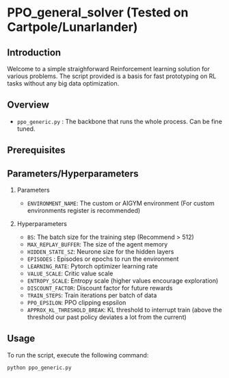 # PPO_general_solver (Tested on Cartpole/Lunarlander)


## Introduction
Welcome to a simple straighforward Reinforcement learning solution for various problems. The script provided is a basis for fast prototyping on RL tasks without any big data optimization.

## Overview

- `ppo_generic.py` : The backbone that runs the whole process. Can be fine tuned.

## Prerequisites

## Parameters/Hyperparameters

1. Parameters

	- `ENVIRONMENT_NAME`: The custom or AIGYM environment (For custom environments register is recommended)

2. Hyperparameters
	- `BS`: The batch size for the training step (Recommend > 512)
	- `MAX_REPLAY_BUFFER`: The size of the agent memory 
	- `HIDDEN_STATE_SZ`: Neurone size for the hidden layers 
	- `EPISODES` : Episodes or epochs to run the environment
	- `LEARNING_RATE`: Pytorch optimizer learning rate
	- `VALUE_SCALE`: Critic value scale
	- `ENTROPY_SCALE`: Entropy scale (higher values encourage exploration)
	- `DISCOUNT_FACTOR`: Discount factor for future rewards 
	- `TRAIN_STEPS`: Train iterations per batch of data
	- `PPO_EPSILON`: PPO clipping espsilon
	- `APPROX_KL_THRESHOLD_BREAK`: KL threshold to interrupt train (above the threshold our past policy deviates a lot from the current)

## Usage

To run the script, execute the following command:

```bash
python ppo_generic.py
```